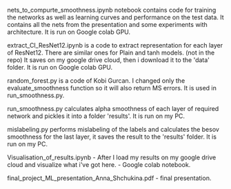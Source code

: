 nets_to_compurte_smoothness.ipynb notebook contains code for training the networks as well as learning curves and performance on the test data. It contains all the nets from the presentation and some experiments with architecture. It is run on Google colab GPU.

extract_CI_ResNet12.ipynb is a code to extract representation for each layer of ResNet12. There are similar ones for Plain and tanh models. (not in the repo) It saves on my google drive cloud, then i download it to the 'data' folder. It is run on Google colab GPU.

random_forest.py is a code of Kobi Gurcan. I changed only the evaluate_smoothness function so it will also return MS errors. It is used in run_smoothness.py.

run_smoothness.py calculates alpha smoothness of each layer of required network and pickles it into a folder 'results'.  It is run on my PC.

mislabeling.py performs mislabeling of the labels and calculates the besov smoothness for the last layer, it saves the result to the 'results' folder.  It is run on my PC.

Visualisation_of_results.ipynb - After I load my results on my google drive cloud and visualize what i've got here. - Google colab notebook.

final_project_ML_presentation_Anna_Shchukina.pdf - final presentation.
